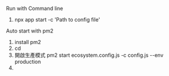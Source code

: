 Run with Command line
1. npx app start -c <path> 'Path to config file'

Auto start with pm2
1. install pm2
2. cd <path to VEGA_SDK>
3. 開啟生產模式 pm2 start ecosystem.config.js -c config.js --env production
4. 
